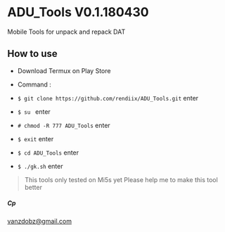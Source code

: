 # ADU_Tools V0.1.180430
Mobile Tools for unpack and repack DAT


## How to use
- Download Termux on Play Store
- Command :

- `$ git clone https://github.com/rendiix/ADU_Tools.git` enter
- `$ su ` enter
- `# chmod -R 777 ADU_Tools` enter
- `$ exit` enter
- `$ cd ADU_Tools` enter
- `$ ./gk.sh` enter


> This tools only tested on Mi5s yet
> Please help me to make this tool better
##### Cp
vanzdobz@gmail.com